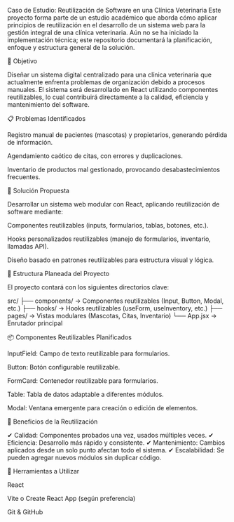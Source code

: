 Caso de Estudio: Reutilización de Software en una Clínica Veterinaria
Este proyecto forma parte de un estudio académico que aborda cómo aplicar principios de reutilización en el desarrollo de un sistema web para la gestión integral de una clínica veterinaria. Aún no se ha iniciado la implementación técnica; este repositorio documentará la planificación, enfoque y estructura general de la solución.

📌 Objetivo

Diseñar un sistema digital centralizado para una clínica veterinaria que actualmente enfrenta problemas de organización debido a procesos manuales. El sistema será desarrollado en React utilizando componentes reutilizables, lo cual contribuirá directamente a la calidad, eficiencia y mantenimiento del software.

📋 Problemas Identificados

Registro manual de pacientes (mascotas) y propietarios, generando pérdida de información.

Agendamiento caótico de citas, con errores y duplicaciones.

Inventario de productos mal gestionado, provocando desabastecimientos frecuentes.

🚀 Solución Propuesta

Desarrollar un sistema web modular con React, aplicando reutilización de software mediante:

Componentes reutilizables (inputs, formularios, tablas, botones, etc.).

Hooks personalizados reutilizables (manejo de formularios, inventario, llamadas API).

Diseño basado en patrones reutilizables para estructura visual y lógica.

🧱 Estructura Planeada del Proyecto

El proyecto contará con los siguientes directorios clave:

src/
├── components/ → Componentes reutilizables (Input, Button, Modal, etc.)
├── hooks/ → Hooks reutilizables (useForm, useInventory, etc.)
├── pages/ → Vistas modulares (Mascotas, Citas, Inventario)
└── App.jsx → Enrutador principal

📦 Componentes Reutilizables Planificados

InputField: Campo de texto reutilizable para formularios.

Button: Botón configurable reutilizable.

FormCard: Contenedor reutilizable para formularios.

Table: Tabla de datos adaptable a diferentes módulos.

Modal: Ventana emergente para creación o edición de elementos.

🧠 Beneficios de la Reutilización

✔ Calidad: Componentes probados una vez, usados múltiples veces.
✔ Eficiencia: Desarrollo más rápido y consistente.
✔ Mantenimiento: Cambios aplicados desde un solo punto afectan todo el sistema.
✔ Escalabilidad: Se pueden agregar nuevos módulos sin duplicar código.

🔧 Herramientas a Utilizar

React

Vite o Create React App (según preferencia)

Git & GitHub
